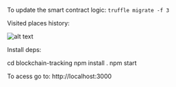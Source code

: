 
To update the smart contract logic:
`truffle migrate -f 3`

Visited places history:

![alt text](https://github.com/vieiralc/blockchain-tracking/blob/master/capture.JPG)

Install deps:

cd blockchain-tracking
npm install .
npm start

To acess go to: http://localhost:3000
